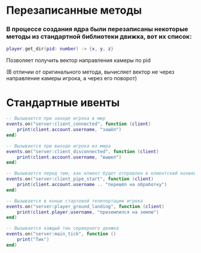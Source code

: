 # Перезаписанные методы

### В процессе создания ядра были перезаписаны некоторые методы из стандартной библиотеки движка, вот их список:

```lua
player.get_dir(pid: number) -> {x, y, z}
```
Позволяет получить вектор направления камеры по pid

(В отличии от оригинального метода, вычисляет вектор не через направление камеры игрока, а через его поворот)

# Стандартные ивенты

```lua
-- Вызывается при заходе игрока в мир
events.on("server:client_connected", function (client)
    print(client.account.username, "зашёл")
end)

-- Вызывается при выходе игрока из мира
events.on("server:client_disconnected", function (client)
    print(client.account.username, "вышел")
end)

-- Вызывается перед тем, как клиент будет отправлен в клиентский конвейер
events.on("server:client_pipe_start", function (client)
    print(client.account.username .. "перешёл на обработку")
end)

-- Вызывается в конце стартовой телепортации игрока
events.on("server:player_ground_landing", function (client)
    print(client.player.username, "приземлился на землю")
end)

-- Вызывается каждый тик серверного движка
events.on("server:main_tick", function ()
    print("Тик")
end)
```
